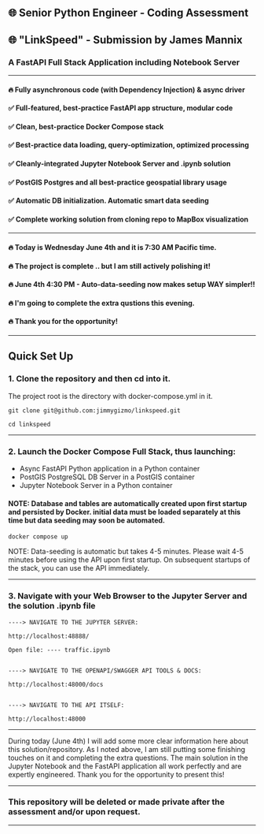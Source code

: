 ## 🌐 Senior Python Engineer - Coding Assessment

## 🌐 "LinkSpeed" - Submission by James Mannix

### A FastAPI Full Stack Application including Notebook Server

---------------------------------------------------------------------------

#### 🔥 Fully asynchronous code (with Dependency Injection) & async driver

#### ✅ Full-featured, best-practice FastAPI app structure, modular code

#### ✅ Clean, best-practice Docker Compose stack

#### ✅ Best-practice data loading, query-optimization, optimized processing

#### ✅ Cleanly-integrated Jupyter Notebook Server and .ipynb solution

#### ✅ PostGIS Postgres and all best-practice geospatial library usage

#### ✅ Automatic DB initialization. Automatic smart data seeding

#### ✅ Complete working solution from cloning repo to MapBox visualization

---------------------------------------------------------------------------

#### 🔥 Today is Wednesday June 4th and it is 7:30 AM Pacific time.

#### 🔥 The project is complete .. but I am still actively polishing it!

#### 🔥 June 4th 4:30 PM - Auto-data-seeding now makes setup WAY simpler!!

#### 🔥 I'm going to complete the extra qustions this evening.

#### 🔥 Thank you for the opportunity!

---------------------------------------------------------------------------

## Quick Set Up

### 1. Clone the repository and then cd into it.

The project root is the directory with docker-compose.yml in it.


    git clone git@github.com:jimmygizmo/linkspeed.git

    cd linkspeed


---------------------------------------------------------------------------
### 2. Launch the Docker Compose Full Stack, thus launching:
- Async FastAPI Python application in a Python container
- PostGIS PostgreSQL DB Server in a PostGIS container
- Jupyter Notebook Server in a Python container

#### NOTE: Database and tables are automatically created upon first startup and persisted by Docker. initial data must be loaded separately at this time but data seeding may soon be automated.

    docker compose up

NOTE: Data-seeding is automatic but takes 4-5 minutes. Please wait 4-5 minutes before using the API upon first startup.
On subsequent startups of the stack, you can use the API immediately.

---------------------------------------------------------------------------

### 3. Navigate with your Web Browser to the Jupyter Server and the solution .ipynb file

    ----> NAVIGATE TO THE JUPYTER SERVER:

    http://localhost:48888/

    Open file: ---- traffic.ipynb


    ----> NAVIGATE TO THE OPENAPI/SWAGGER API TOOLS & DOCS:

    http://localhost:48000/docs


    ----> NAVIGATE TO THE API ITSELF:

    http://localhost:48000


---------------------------------------------------------------------------

During today (June 4th) I will add some more clear information here about this solution/repository.
As I noted above, I am still putting some finishing touches on it and completing the extra questions.
The main solution in the Jupyter Notebook and the FastAPI application all work perfectly and are
expertly engineered. Thank you for the opportunity to present this!

---------------------------------------------------------------------------

### This repository will be deleted or made private after the assessment and/or upon request.

---------------------------------------------------------------------------


